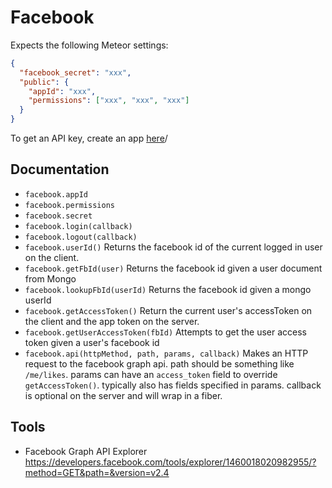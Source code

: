 # Facebook

Expects the following Meteor settings:

```json
{
  "facebook_secret": "xxx",
  "public": {
    "appId": "xxx",
    "permissions": ["xxx", "xxx", "xxx"]
  }
}
```

To get an API key, create an app [here](https://developers.facebook.com/apps/)/

## Documentation

- `facebook.appId`
- `facebook.permissions`
- `facebook.secret`
- `facebook.login(callback)`
- `facebook.logout(callback)`
- `facebook.userId()`
    Returns the facebook id of the current logged in user on the client.
- `facebook.getFbId(user)`
    Returns the facebook id given a user document from Mongo
- `facebook.lookupFbId(userId)`
    Returns the facebook id given a mongo userId
- `facebook.getAccessToken()`
    Return the current user's accessToken on the client and the app token
    on the server.
- `facebook.getUserAccessToken(fbId)`
    Attempts to get the user access token given a user's facebook id
- `facebook.api(httpMethod, path, params, callback)`
    Makes an HTTP request to the facebook graph api.
    path should be something like `/me/likes`.
    params can have an `access_token` field to override `getAccessToken()`.
    typically also has fields specified in params.
    callback is optional on the server and will wrap in a fiber.

## Tools

- Facebook Graph API Explorer
    https://developers.facebook.com/tools/explorer/1460018020982955/?method=GET&path=&version=v2.4
